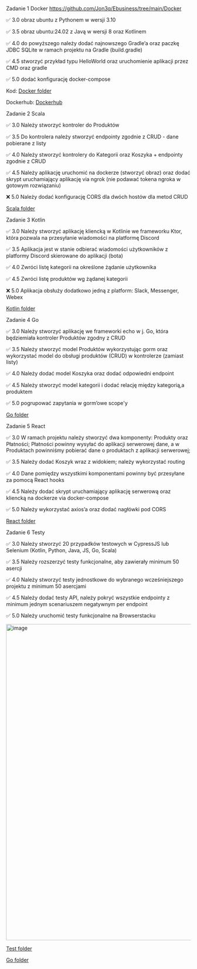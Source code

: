 Zadanie 1 Docker https://github.com/Jon3q/Ebusiness/tree/main/Docker

✅ 3.0 obraz ubuntu z Pythonem w wersji 3.10

✅ 3.5 obraz ubuntu:24.02 z Javą w wersji 8 oraz Kotlinem

✅ 4.0 do powyższego należy dodać najnowszego Gradle’a oraz paczkę JDBC SQLite w ramach projektu na Gradle (build.gradle)

✅ 4.5 stworzyć przykład typu HelloWorld oraz uruchomienie aplikacji przez CMD oraz gradle

✅ 5.0 dodać konfigurację docker-compose

Kod: [Docker folder](https://github.com/Jon3q/Ebusiness/tree/main/Docker)

Dockerhub: [Dockerhub](https://hub.docker.com/repository/docker/jon3q/ebusiness/general)

Zadanie 2 Scala

✅ 3.0 Należy stworzyć kontroler do Produktów

✅ 3.5 Do kontrolera należy stworzyć endpointy zgodnie z CRUD - dane pobierane z listy

✅ 4.0 Należy stworzyć kontrolery do Kategorii oraz Koszyka + endpointy zgodnie z CRUD

✅ 4.5 Należy aplikację uruchomić na dockerze (stworzyć obraz) oraz dodać skrypt uruchamiający aplikację via ngrok (nie podawać tokena ngroka w gotowym rozwiązaniu)

❌ 5.0 Należy dodać konfigurację CORS dla dwóch hostów dla metod CRUD

[Scala folder](https://github.com/Jon3q/Ebusiness/tree/main/Scala/play-scala-seed)

Zadanie 3 Kotlin

✅ 3.0 Należy stworzyć aplikację kliencką w Kotlinie we frameworku Ktor, która pozwala na przesyłanie wiadomości na platformę Discord

✅ 3.5 Aplikacja jest w stanie odbierać wiadomości użytkowników z platformy Discord skierowane do aplikacji (bota)

✅ 4.0 Zwróci listę kategorii na określone żądanie użytkownika

✅ 4.5 Zwróci listę produktów wg żądanej kategorii

❌ 5.0 Aplikacja obsłuży dodatkowo jedną z platform: Slack, Messenger, Webex

[Kotlin folder](https://github.com/Jon3q/Ebusiness/tree/main/Kotlin/ktor-project)

Zadanie 4 Go

✅ 3.0 Należy stworzyć aplikację we frameworki echo w j. Go, która będziemiała kontroler Produktów zgodny z CRUD

✅ 3.5 Należy stworzyć model Produktów wykorzystując gorm oraz wykorzystać model do obsługi produktów (CRUD) w kontrolerze (zamiast listy)

✅ 4.0 Należy dodać model Koszyka oraz dodać odpowiedni endpoint

✅ 4.5 Należy stworzyć model kategorii i dodać relację między kategorią,a produktem

✅ 5.0 pogrupować zapytania w gorm’owe scope'y

[Go folder](https://github.com/Jon3q/Ebusiness/tree/main/Go)

Zadanie 5 React

✅ 3.0 W ramach projektu należy stworzyć dwa komponenty: Produkty oraz Płatności; 
Płatności powinny wysyłać do aplikacji serwerowej dane, a w Produktach powinniśmy pobierać dane o produktach z aplikacji serwerowej;

✅ 3.5 Należy dodać Koszyk wraz z widokiem; należy wykorzystać routing

✅ 4.0 Dane pomiędzy wszystkimi komponentami powinny być przesyłane za pomocą React hooks

✅ 4.5 Należy dodać skrypt uruchamiający aplikację serwerową oraz kliencką na dockerze via docker-compose

✅ 5.0 Należy wykorzystać axios’a oraz dodać nagłówki pod CORS

[React folder](https://github.com/Jon3q/Ebusiness/tree/main/React)

Zadanie 6 Testy

✅ 3.0 Należy stworzyć 20 przypadków testowych w CypressJS lub Selenium (Kotlin, Python, Java, JS, Go, Scala)

✅ 3.5 Należy rozszerzyć testy funkcjonalne, aby zawierały minimum 50 asercji

✅ 4.0 Należy stworzyć testy jednostkowe do wybranego wcześniejszego projektu z minimum 50 asercjami

✅ 4.5 Należy dodać testy API, należy pokryć wszystkie endpointy z minimum jednym scenariuszem negatywnym per endpoint

✅ 5.0 Należy uruchomić testy funkcjonalne na Browserstacku

<img width="1909" height="863" alt="image" src="https://github.com/user-attachments/assets/c1e2d83d-f357-42c6-84f3-22c7022b1823" />

[Test folder](https://github.com/Jon3q/Ebusiness/tree/main/Test)

[Go folder](https://github.com/Jon3q/Ebusiness/tree/main/Go)


